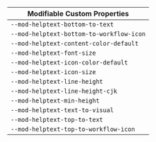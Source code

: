 | Modifiable Custom Properties |
| --- |
| `--mod-helptext-bottom-to-text` |
| `--mod-helptext-bottom-to-workflow-icon` |
| `--mod-helptext-content-color-default` |
| `--mod-helptext-font-size` |
| `--mod-helptext-icon-color-default` |
| `--mod-helptext-icon-size` |
| `--mod-helptext-line-height` |
| `--mod-helptext-line-height-cjk` |
| `--mod-helptext-min-height` |
| `--mod-helptext-text-to-visual` |
| `--mod-helptext-top-to-text` |
| `--mod-helptext-top-to-workflow-icon` |